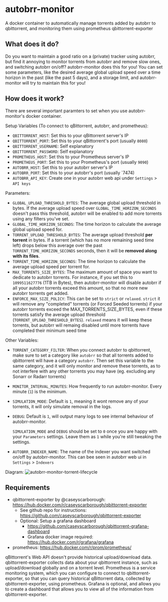 # autobrr-monitor
A docker container to automatically manage torrents added by autobrr to qbittorrent, and monitoring them using prometheus qbittorrent-exporter

## What does it do?
Do you want to maintain a good ratio on a (private) tracker using autobrr, but find it annoying to monitor torrents from autobrr and remove slow ones, and switching autobrr on/off? autobrr-monitor does this for you! You can set some parameters, like the desired average global upload speed over a time horizon in the past (like the past 5 days), and a storage limit, and autobrr-monitor will try to maintain this for you! 

## How does it work?
There are several important paramters to set when you use autobrr-monitor's docker container.

Setup Variables (To connect to qBittorrent, autobrr, and prometheus):
* `QBITTORRENT_HOST`: Set this to your qBittorrent server's IP
* `QBITTORRENT_PORT`: Set this to your qBittorrent's port (usually `8080`)
* `QBITTORRENT_USERNAME`: Self explanatory
* `QBITTORRENT_PASSWORD`: Self explanatory
* `PROMETHEUS_HOST`: Set this to your Prometheus server's IP
* `PROMETHEUS_PORT`: Set this to your Prometheus's port (usually `9090`)
* `AUTOBRR_HOST`: Set this to your autobrr server's IP
* `AUTOBRR_PORT`: Set this to your autobrr's port (usually `7474)
* `AUTOBRR_API_KEY`: Create one in your autobrr web api under `Settings` > `API keys`

Parameters:
* `GLOBAL_UPLOAD_THRESHOLD_BYTES`: The average global upload threshold in bytes. If the average upload speed over `GLOBAL_TIME_HORIZON_SECONDS` doesn't pass this threshold, autobrr will be enabled to add more torrents using any filters you've set.
* `GLOBAL_TIME_HORIZON_SECONDS`: The time horizon to calculate the average global upload speed for.
* `TORRENT_UPLOAD_THRESHOLD_BYTES`: The average upload threshold **per torrent** in bytes. If a torrent (which has no more remaining seed time left) drops below this average over the past `TORRENT_TIME_HORIZON_SECONDS` seconds, then it will be **removed along with its files**.
* `TORRENT_TIME_HORIZON_SECONDS`: The time horizon to calculate the average upload speed per torrent for.
* `MAX_TORRENTS_SIZE_BYTES`: The maximum amount of space you want to dedicate to autobrr torrents. For instance, if you set this to `1099511627776` (1TB in Bytes), then autobrr-monitor will disable autobrr if all your autobrr torrents exceed this amount, so that no more new autobrr torrents get added.
* `ENFORCE_MAX_SIZE_POLICY`: This can be set to `strict` or `relaxed`. `strict` it will remove any "completed" torrents (or Forced Seeded torrents) if your autobrr torrents exceed the MAX_TORRENTS_SIZE_BYTES, even if these torrents satisfy the average upload threshold (`TORRENT_UPLOAD_THRESHOLD_BYTES`). `relaxed` means it will keep these torrents, but autobrr will remaing disabled until more torrents have completed their minimum seed time

Other Variables:
* `TORRENT_CATEGORY_FILTER`: When you connect autobrr to qbittorrent, make sure to set a category like `autobrr` so that all torrents added to qbittorrent will have a category `autobrr`. Then set this variable to the same category, and it will only monitor and remove these torrents, as to not interfere with any other torrents you may have (eg. excluding any Sonarr or Radarr torrents)
* `MONITOR_INTERVAL_MINUTES`: How frequently to run autobrr-monitor. Every minute (`1`) is the minimum.
* `SIMULATION_MODE`: Default is `1`, meaning it wont remove any of your torrents, it will only simulate removal in the logs.
* `DEBUG`: Default is `1`, will output many logs to see internal behaviour of autobrr-monitor.

    `SIMULATION_MODE` and `DEBUG` should be set to `0` once you are happy with your `Parameters` settings. Leave them as `1` while you're still tweaking the settings.
* `AUTOBRR_INDEXER_NAME`: The name of the indexer you want switched on/off by autobrr-monitor. This can bee seen in autobrr web ui in `Settings` > `Indexers`

Diagram:
![autobrr-monitor-torrent-lifecycle](assets/autobrr-monitor-torrent-lifecycle.png)

## Requirements
* qbittorrent-exporter by @caseyscarborough: https://hub.docker.com/r/caseyscarborough/qbittorrent-exporter
    * See github repo for instructions: https://github.com/caseyscarborough/qbittorrent-exporter
    * Optional: Setup a grafana dashboard
        * https://github.com/caseyscarborough/qbittorrent-grafana-dashboard
        * Grafana docker image required: https://hub.docker.com/r/grafana/grafana
* prometheus: https://hub.docker.com/r/prom/prometheus/

qBittorrent's Web API doesn't provide historical upload/download data. qbittorrent-exporter collects data about your qbittorrent instance, such as upload/download globally and on a torrent level. Prometheus is a service monitoring system, which you can configure to connect to qbittorrent-exporter, so that you can query historical qBittorrent data, collected by qbittorrent-exporter, using prometheus. Grafana is optional, and allows you to create a dashboard that allows you to view all of the information from qbittorrent-exporter.

